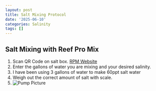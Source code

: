 ```yaml
---
layout: post
title: Salt Mixing Protocol 
date: '2025-06-10'
categories: Salinity
tags: []
---
```


## Salt Mixing with Reef Pro Mix
1. Scan QR Code on salt box.
[RPM Website](https://fritzaquatics.com/products/fritz-rpm-reef-pro-mix)
2. Enter the gallons of water you are mixing and your desired salinity. 
3. I have been using 3 gallons of water to make 60ppt salt water
4. Weigh out the correct amount of salt with scale.
5. ![Pump Picture]()